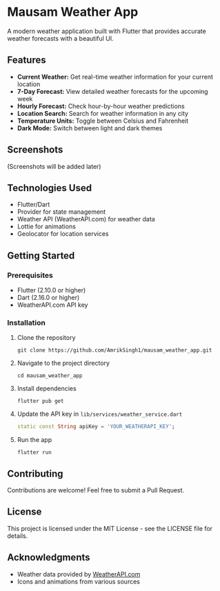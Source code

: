 # Mausam Weather App

A modern weather application built with Flutter that provides accurate weather forecasts with a beautiful UI.

## Features

- **Current Weather:** Get real-time weather information for your current location
- **7-Day Forecast:** View detailed weather forecasts for the upcoming week
- **Hourly Forecast:** Check hour-by-hour weather predictions
- **Location Search:** Search for weather information in any city
- **Temperature Units:** Toggle between Celsius and Fahrenheit
- **Dark Mode:** Switch between light and dark themes

## Screenshots

(Screenshots will be added later)

## Technologies Used

- Flutter/Dart
- Provider for state management
- Weather API (WeatherAPI.com) for weather data
- Lottie for animations
- Geolocator for location services

## Getting Started

### Prerequisites

- Flutter (2.10.0 or higher)
- Dart (2.16.0 or higher)
- WeatherAPI.com API key

### Installation

1. Clone the repository
   ```
   git clone https://github.com/AmrikSingh1/mausam_weather_app.git
   ```

2. Navigate to the project directory
   ```
   cd mausam_weather_app
   ```

3. Install dependencies
   ```
   flutter pub get
   ```

4. Update the API key in `lib/services/weather_service.dart`
   ```dart
   static const String apiKey = 'YOUR_WEATHERAPI_KEY';
   ```

5. Run the app
   ```
   flutter run
   ```

## Contributing

Contributions are welcome! Feel free to submit a Pull Request.

## License

This project is licensed under the MIT License - see the LICENSE file for details.

## Acknowledgments

- Weather data provided by [WeatherAPI.com](https://www.weatherapi.com/)
- Icons and animations from various sources

